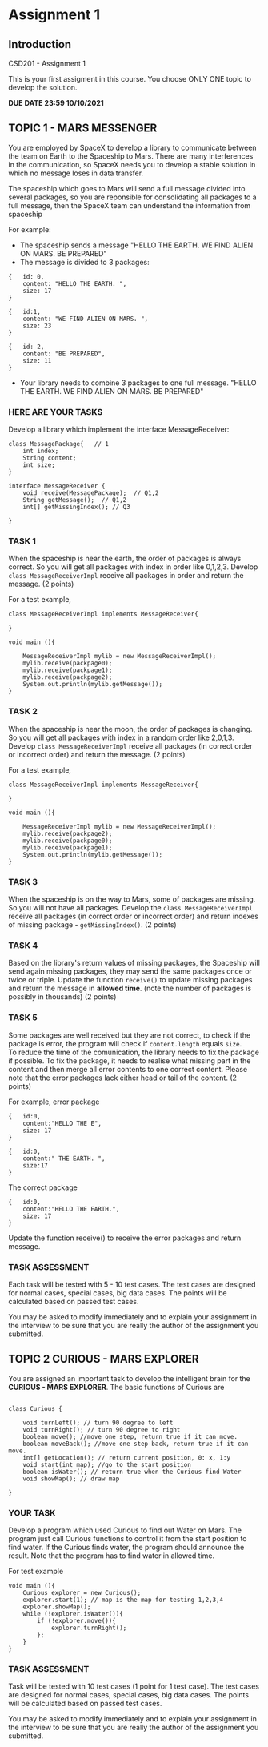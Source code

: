 # Assignment 1

## Introduction

CSD201 - Assignment 1

This is your first assigment in this course. You choose ONLY ONE topic to develop the solution.

**DUE DATE 23:59 10/10/2021**

## TOPIC 1 - MARS MESSENGER


You are employed by SpaceX to develop a library to communicate between the team on Earth to the Spaceship to Mars. There are many interferences in the communication, so SpaceX needs you to develop a stable solution in which no message loses in data transfer.

The spaceship which goes to Mars will send a full message divided into several packages, so you are reponsible for consolidating all packages to a full message, then the SpaceX team can understand the information from spaceship

For example:

- The spaceship sends a message "HELLO THE EARTH. WE FIND ALIEN ON MARS. BE PREPARED"
- The message is divided to 3 packages:
```
{   id: 0,
    content: "HELLO THE EARTH. ",
    size: 17
}

{   id:1,
    content: "WE FIND ALIEN ON MARS. ",
    size: 23
}

{   id: 2,
    content: "BE PREPARED",
    size: 11
}
```
- Your library needs to combine 3 packages to one full message. "HELLO THE EARTH. WE FIND ALIEN ON MARS. BE PREPARED"


### HERE ARE YOUR TASKS

Develop a library which implement the interface MessageReceiver:

```
class MessagePackage{   // 1
    int index;
    String content;
    int size;
}

interface MessageReceiver {
    void receive(MessagePackage);  // Q1,2
    String getMessage();  // Q1,2
    int[] getMissingIndex(); // Q3

}
```
### TASK 1
When the spaceship is near the earth, the order of packages is always correct. So you will get all packages with index in order like 0,1,2,3. Develop `class MessageReceiverImpl` receive all packages in order and return the message. (2 points)

For a test example,
```
class MessageReceiverImpl implements MessageReceiver{

}

void main (){
    
    MessageReceiverImpl mylib = new MessageReceiverImpl();
    mylib.receive(packpage0);
    mylib.receive(packpage1);
    mylib.receive(packpage2);
    System.out.println(mylib.getMessage());
}

```

### TASK 2

When the spaceship is near the moon, the order of packages is changing. So you will get all packages with index in a random order like 2,0,1,3. Develop `class MessageReceiverImpl` receive all packages (in correct order or incorrect order) and return the message. (2 points)

For a test example,

```
class MessageReceiverImpl implements MessageReceiver{

}

void main (){
    
    MessageReceiverImpl mylib = new MessageReceiverImpl();
    mylib.receive(packpage2);
    mylib.receive(packpage0);
    mylib.receive(packpage1);
    System.out.println(mylib.getMessage());
}

```

### TASK 3
When the spaceship is on the way to Mars, some of packages are missing. So you will not have all packages. Develop the `class MessageReceiverImpl` receive all packages (in correct order or incorrect order) and return indexes of missing package - `getMissingIndex()`. (2 points)

### TASK 4
Based on the library's return values of missing packages, the Spaceship will send again  missing packages, they may send the same packages once or twice or triple. Update the function `receive()` to update missing packages and return the message in **allowed time**. (note the number of packages  is possibly in thousands) (2 points)

### TASK 5
Some packages are well received but they are not correct, to check if the package is error, the program will check if `content.length` equals `size`.    
To reduce the time of the comunication, the library needs to fix the package if possible. To fix the package, it needs to realise what missing part in the content and then merge all error contents to one correct content. Please note that the error packages lack either head or tail of the content. (2 points)

For example, error package

```
{   id:0,
    content:"HELLO THE E",
    size: 17
}

{   id:0,
    content:" THE EARTH. ",
    size:17
}
```

The correct package
```
{   id:0,
    content:"HELLO THE EARTH.",
    size: 17
}

```
Update the function receive() to receive the error packages and return message.


### TASK ASSESSMENT

Each task will be tested with 5 - 10 test cases. The test cases are designed for normal cases, special cases, big data cases. The points will be calculated based on passed test cases.

You may be asked to modify immediately and to explain your assignment in the interview to be sure that you are really the author  of the assignment you submitted.


## TOPIC 2 CURIOUS - MARS EXPLORER

You are assigned an important task to develop the intelligent brain for the **CURIOUS - MARS EXPLORER**. The basic functions of Curious are

```

class Curious {

    void turnLeft(); // turn 90 degree to left
    void turnRight(); // turn 90 degree to right
    boolean move(); //move one step, return true if it can move.
    boolean moveBack(); //move one step back, return true if it can move.
    int[] getLocation(); // return current position, 0: x, 1:y
    void start(int map); //go to the start position
    boolean isWater(); // return true when the Curious find Water
    void showMap(); // draw map

}
```

### YOUR TASK
Develop a program which used Curious to find out Water on Mars. The program just call Curious functions to control it from the start position to find water. If the Curious finds water, the program should announce the result. Note that the program has to find water in allowed time.

For test example 

```
void main (){
    Curious explorer = new Curious();
    explorer.start(1); // map is the map for testing 1,2,3,4
    explorer.showMap();
    while (!explorer.isWater()){
        if (!explorer.move()){
            explorer.turnRight();
        };
    }
}
```

### TASK ASSESSMENT

Task will be tested with 10 test cases (1 point for 1 test case). The test cases are designed for normal cases, special cases, big data cases. The points will be calculated based on passed test cases.

You may be asked to modify immediately and to explain your assignment in the interview to be sure that you are really the author  of the assignment you submitted.
